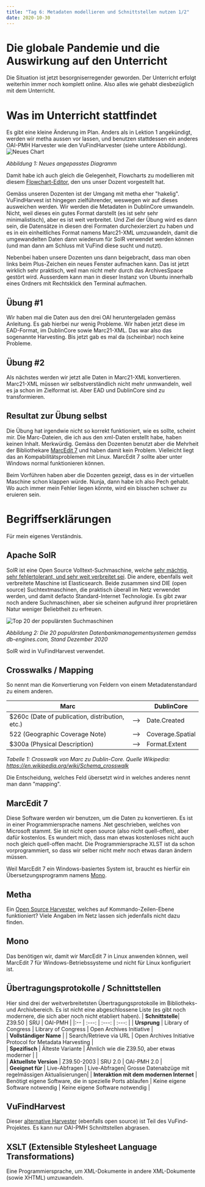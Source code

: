 ```yaml
---
title: "Tag 6: Metadaten modellieren und Schnittstellen nutzen 1/2"
date: 2020-10-30
---
```

# Die globale Pandemie und die Auswirkung auf den Unterricht
Die Situation ist jetzt besorgniserregender geworden. 
Der Unterricht erfolgt weiterhin immer noch komplett online. Also alles wie gehabt diesbezüglich mit dem Unterricht. 

# Was im Unterricht stattfindet
Es gibt eine kleine Änderung im Plan. 
Anders als in Lektion 1 angekündigt, werden wir metha aussen vor lassen, und benutzen stattdessen ein anderes OAI-PMH Harvester wie den VuFindHarvester (siehe untere Abbildung).   
![Neues Chart](https://raw.githubusercontent.com/charleswinkler/charleswinkler.github.io/master/_images/mermaid-diagram-20201223173923.png)

_Abbildung 1: Neues angepasstes Diagramm_

Damit habe ich auch gleich die Gelegenheit, Flowcharts zu modellieren mit diesem [Flowchart-Editor](https://felixlohmeier.de/dla/systemarchitektur.html), den uns unser Dozent vorgestellt hat. 

Gemäss unseren Dozenten ist der Umgang mit metha eher "hakelig". VuFindHarvest ist hingegen zielführender, weswegen wir auf dieses ausweichen werden. Wir werden die Metadaten in DublinCore umwandeln. Nicht, weil dieses ein gutes Format darstellt (es ist sehr sehr minimalistisch), aber es ist weit verbreitet. Und Ziel der Übung wird es dann sein, die Datensätze in diesen drei Formaten durchexierziert zu haben und es in ein einheitliches Format namens Marc21-XML umzuwandeln, damit die umgewandelten Daten dann wiederum für SolR verwendet werden können (und man dann am Schluss mit VuFind diese sucht und nutzt). 

Nebenbei haben unsere Dozenten uns dann beigebracht, dass man  oben links beim Plus-Zeichen ein neues Fenster aufmachen kann. Das ist jetzt wirklich sehr praktisch, weil man nicht mehr durch das ArchivesSpace gestört wird. Ausserdem kann man in dieser Instanz von Ubuntu innerhalb eines Ordners mit Rechtsklick den Terminal aufmachen. 

## Übung #1
Wir haben mal die Daten aus den drei OAI heruntergeladen gemäss Anleitung. Es gab hierbei nur wenig Probleme. Wir haben jetzt diese im EAD-Format, im DublinCore sowie Marc21-XML. Das war also das sogenannte Harvesting. Bis jetzt gab es mal da (scheinbar) noch keine Probleme. 

## Übung #2
Als nächstes werden wir jetzt alle Daten in Marc21-XML konvertieren. Marc21-XML müssen wir selbstverständlich nicht mehr unmwandeln, weil es ja schon im Zielformat ist. Aber EAD und DublinCore sind zu transformieren. 

## Resultat zur Übung selbst
Die Übung hat irgendwie nicht so korrekt funktioniert, wie es sollte, scheint mir. Die Marc-Dateien, die ich aus den xml-Daten erstellt habe, haben keinen Inhalt. Merkwürdig. Gemäss den Dozenten benutzt aber die Mehrheit der Bibliothekare [MarcEdit 7](#MarcEdit-7) und haben damit kein Problem. Vielleicht liegt das an Kompabilitätsproblemen mit Linux. 
MarcEdit 7 sollte aber unter Windows normal funktionieren können. 

Beim Vorführen haben aber die Dozenten gezeigt, dass es in der virtuellen Maschine schon klappen würde. Nunja, dann habe ich also Pech gehabt. Wo auch immer mein Fehler liegen könnte, wird ein bisschen schwer zu eruieren sein. 

# Begriffserklärungen
Für mein eigenes Verständnis. 
## Apache SolR
SolR ist eine Open Source Volltext-Suchmaschine, welche [sehr mächtig, sehr fehlertolerant, und sehr weit verbreitet sei](https://www.bigdata-insider.de/was-ist-solr-a-728279/#:~:text=Zur%20Kommunikation%20nutzt%20SolR%20das,wie%20XML%2C%20JSON%20oder%20PDF.&text=Bei%20SolR%2C%20ausgesprochen%20%E2%80%9ESolar%E2%80%9C,dem%20Apache%2DLucene%2DProjekt.). Die andere, ebenfalls weit verbreitete Maschine ist Elasticsearch. Beide zusammen sind DIE (open source) Suchtextmaschinen, die praktisch überall im Netz verwendet werden, und damit defacto Standard-Internet Technologie. Es gibt zwar noch andere Suchmaschinen, aber sie scheinen aufgrund ihrer proprietären Natur weniger Beliebtheit zu erfreuen. 

![Top 20 der populärsten Suchmaschinen](https://raw.githubusercontent.com/charleswinkler/charleswinkler.github.io/master/_images/DB_Engine_ranks.png)

_Abbildung 2: Die 20 populärsten Datenbankmanagementsystemen gemäss db-engines.com, Stand Dezember 2020_

SolR wird in VuFindHarvest verwendet. 

## Crosswalks / Mapping
So nennt man die Konvertierung von Feldern von einem Metadatenstandard zu einem anderen. 

| Marc |  |DublinCore | 
|--------| --- | ---- | 
| $260c (Date of publication, distribution, etc.) | --> |Date.Created |
| 522 (Geographic Coverage Note)|--> | Coverage.Spatial |
| $300a (Physical Description)|--> | Format.Extent |

_Tabelle 1: Crosswalk von Marc zu Dublin-Core. Quelle Wikipedia: https://en.wikipedia.org/wiki/Schema_crosswalk_

Die Entscheidung, welches Feld übersetzt wird in welches anderes nennt man dann "mapping". 

## MarcEdit 7
Diese Software werden wir benutzen, um die Daten zu konvertieren. Es ist in einer Programmiersprache namens .Net geschrieben, welches von Microsoft stammt. Sie ist nicht open source (also nicht quell-offen), aber dafür kostenlos. Es wundert mich, dass man etwas kostenloses nicht auch noch gleich quell-offen macht. Die Programmiersprache XLST ist da schon vorprogrammiert, so dass wir selber nicht mehr noch etwas daran ändern müssen. 
 
Weil MarcEdit 7 ein Windows-basiertes System ist, braucht es hierfür ein Übersetzungsprogramm namens [Mono](#Mono). 

## Metha
Ein [Open Source Harvester](https://github.com/miku/metha), welches auf Kommando-Zeilen-Ebene funktioniert? Viele Angaben im Netz lassen sich jedenfalls nicht dazu finden. 

## Mono
Das benötigen wir, damit wir MarcEdit 7 in Linux anwenden können, weil MarcEdit 7 für Windows-Betriebssysteme und nicht für Linux konfiguriert ist. 

## Übertragungsprotokolle / Schnittstellen
Hier sind drei der weitverbreitetsten Übertragungsprotokolle im Bibliotheks- und Archivbereich. Es ist nicht eine abgeschlossene Liste (es gibt noch modernere, die sich aber noch nicht etabliert haben). 
| **Schnittstelle**| Z39.50 | SRU | OAI-PMH |
|:-- | :---: | :---: | :---: |
| **Ursprung** | Library of Congress | Library of Congress | Open Archives Initiative |  
| **Vollständiger Name** |  | Search/Retrieve via URL | Open Archives Initiative Protocol for Metadata Harvesting |  
| **Spezifisch** | Älteste Variante | Ähnlich wie die Z39.50, aber etwas moderner |  |   
| **Aktuellste Version** | Z39.50-2003 | SRU 2.0 | OAI-PMH 2.0 |   
| **Geeignet für** | Live-Abfragen | Live-Abfragen| Grosse Datenabzüge mit regelmässigen Aktualisierungen|
| **Interaktion mit dem modernen Internet** | Benötigt eigene Software, die in spezielle Ports ablaufen | Keine eigene Software notwendig | Keine eigene Software notwendig |

## VuFindHarvest
Dieser [alternative Harvester](https://github.com/vufind-org/vufindharvest) (ebenfalls open source)  ist Teil des VuFind-Projektes. Es kann nur OAI-PMH Schnittstellen abgrasen. 

## XSLT (Extensible Stylesheet Language Transformations)
Eine Programmiersprache, um XML-Dokumente in andere XML-Dokumente (sowie XHTML) umzuwandeln. 


